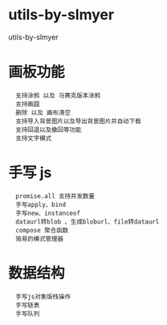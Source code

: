 # utils-by-slmyer

utils-by-slmyer

# 画板功能

```
  支持涂鸦 以及 马赛克版本涂鸦
  支持画圆
  删除 以及 画布清空
  支持导入背景图片以及导出背景图片并自动下载
  支持回退以及撤回等功能
  支持文字模式
```

# 手写 js

```
  promise.all 支持并发数量
  手写apply、bind
  手写new、instanceof
  dataurl转blob 、生成bloburl、file转dataurl
  compose 聚合函数
  简易的模式管理器
```

# 数据结构

```
  手写js对象版栈操作
  手写链表
  手写队列
```

